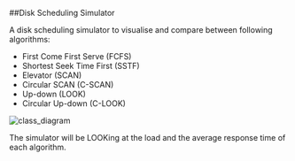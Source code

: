 ##Disk Scheduling Simulator

A disk scheduling simulator to visualise and compare between following algorithms:
-	First Come First Serve (FCFS)
-	Shortest Seek Time First (SSTF)
-	Elevator (SCAN)
-	Circular SCAN (C-SCAN)
-	Up-down (LOOK)
-	Circular Up-down (C-LOOK)

![class_diagram](http://github.com/aplatyps/dsksch_sim/fig/class_diagram.png)

The simulator will be LOOKing at the load and the average response time of each algorithm.
